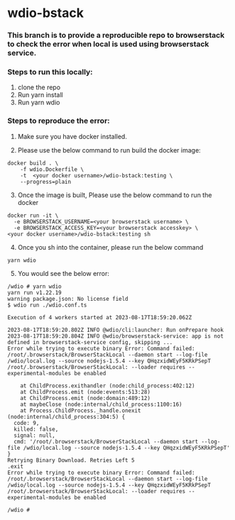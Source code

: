 # wdio-bstack

### This branch is to provide a reproducible repo to browserstack to check the error when local is used using browserstack service.

### Steps to run this locally:

1. clone the repo
2. Run yarn install
3. Run yarn wdio


### Steps to reproduce the error:

1. Make sure you have docker installed.

2. Please use the below command to run build the docker image:

```docker
docker build . \
    -f wdio.Dockerfile \
    -t  <your docker username>/wdio-bstack:testing \
    --progress=plain           
```

3. Once the image is built, Please use the below command to run the docker

```docker
docker run -it \
  -e BROWSERSTACK_USERNAME=<your browserstack username> \
  -e BROWSERSTACK_ACCESS_KEY=<your browserstack accesskey> \
<your docker username>/wdio-bstack:testing sh
```

4. Once you sh into the container, please run the below command

```shell
yarn wdio
```

5. You would see the below error:

```log
/wdio # yarn wdio
yarn run v1.22.19
warning package.json: No license field
$ wdio run ./wdio.conf.ts

Execution of 4 workers started at 2023-08-17T18:59:20.062Z

2023-08-17T18:59:20.802Z INFO @wdio/cli:launcher: Run onPrepare hook
2023-08-17T18:59:20.804Z INFO @wdio/browserstack-service: app is not defined in browserstack-service config, skipping ...
Error while trying to execute binary Error: Command failed: /root/.browserstack/BrowserStackLocal --daemon start --log-file /wdio/local.log --source nodejs-1.5.4 --key QHqzxidWEyF5KRkPSepT
/root/.browserstack/BrowserStackLocal: --loader requires --experimental-modules be enabled

    at ChildProcess.exithandler (node:child_process:402:12)
    at ChildProcess.emit (node:events:513:28)
    at ChildProcess.emit (node:domain:489:12)
    at maybeClose (node:internal/child_process:1100:16)
    at Process.ChildProcess._handle.onexit (node:internal/child_process:304:5) {
  code: 9,
  killed: false,
  signal: null,
  cmd: '/root/.browserstack/BrowserStackLocal --daemon start --log-file /wdio/local.log --source nodejs-1.5.4 --key QHqzxidWEyF5KRkPSepT'
}
Retrying Binary Download. Retries Left 5
.exit
Error while trying to execute binary Error: Command failed: /root/.browserstack/BrowserStackLocal --daemon start --log-file /wdio/local.log --source nodejs-1.5.4 --key QHqzxidWEyF5KRkPSepT
/root/.browserstack/BrowserStackLocal: --loader requires --experimental-modules be enabled

/wdio # 
```
